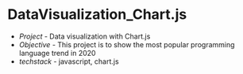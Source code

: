 # DataVisualization_Chart.js
* _Project_ - Data visualization with Chart.js
* _Objective_ - This project is to show the most popular programming language trend in 2020
* _techstack_ - javascript, chart.js
